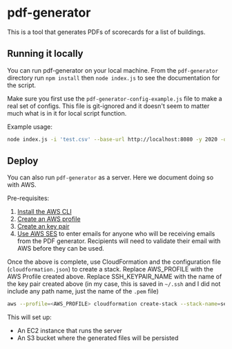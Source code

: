 # pdf-generator

This is a tool that generates PDFs of scorecards for a list of buildings.

## Running it locally

You can run pdf-generator on your local machine. From the `pdf-generator` directory run `npm install` then `node index.js` to see the documentation for the script.

Make sure you first use the `pdf-generator-config-example.js` file to make a real set of configs. This file is git-ignored and it doesn't seem to matter much what is in it for local script function.

Example usage: 
```bash
node index.js -i 'test.csv' --base-url http://localhost:8080 -y 2020 -o output
```

## Deploy

You can also run `pdf-generator` as a server. Here we document doing so with AWS.


Pre-requisites:
1. [Install the AWS CLI](https://docs.aws.amazon.com/cli/latest/userguide/getting-started-install.html)
2. [Create an AWS profile](https://docs.aws.amazon.com/cli/latest/userguide/cli-configure-quickstart.html)
3. [Create an key pair](https://docs.aws.amazon.com/AWSEC2/latest/UserGuide/ec2-key-pairs.html)
4. [Use AWS SES](https://us-west-1.console.aws.amazon.com/sesv2/home?region=us-west-1#/account) to enter emails for anyone who will be receiving emails from the PDF generator. Recipients will need to validate their email with AWS before they can be used.

Once the above is complete, use CloudFormation and the configuration file (`cloudformation.json`) to create a stack. Replace AWS_PROFILE with the AWS Profile created above. Replace SSH_KEYPAIR_NAME with the name of the key pair created above (in my case, this is saved in `~/.ssh` and I did not include any path name, just the name of the `.pem` file)

```bash
aws --profile=<AWS_PROFILE> cloudformation create-stack --stack-name=seattle-energy --template-body file://cloudformation.json --region us-east-1 --parameters ParameterKey=KeyPair,ParameterValue=<SSH_KEYPAIR_NAME> --capabilities CAPABILITY_IAM
```

This will set up:

 * An EC2 instance that runs the server
 * An S3 bucket where the generated files will be persisted


